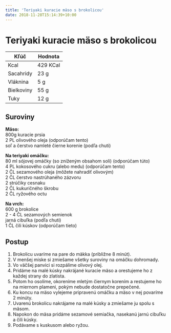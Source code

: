 ```yaml
---
title: 'Teriyaki kuracie mäso s brokolicou'
date: 2018-11-28T15:14:39+10:00
--- 
```


# Teriyaki kuracie mäso s brokolicou

|Kľúč       |Hodnota |
|-----------|--------|
|Kcal       |429 KCal|
|Sacahridy  |23 g    |
|Vláknina   |5 g     |
|Bielkoviny |55 g    |
|Tuky       |12 g    |

## Suroviny

**Mäso:**\
800g kuracie prsia \
2 PL olivového oleja (odporúčam tento)\
soľ a čerstvo namleté čierne korenie (podľa chuti)

**Na teriyaki omáčku:**\
80 ml sójovej omáčky (so zníženým obsahom soli) (odporúčam túto)\
4 PL kokosového cukru (alebo medu) (odporúčam tento)\
2 ČL sezamového oleja (môžete nahradiť olivovým)\
2 ČL čerstvo nastrúhaného zázvoru\
2 strúčiky cesnaku\
2 ČL kukuričného škrobu\
2 ČL ryžového octu

**Na vrch:**\
600 g brokolice\
2 - 4 ČL sezamových semienok\
jarná cibuľka (podľa chuti)\
1 ČL čili kúskov (odporúčam tieto)

## Postup

1. Brokolicu uvaríme na pare do mäkka (približne 8 minút).
2. V menšej miske si zmiešame všetky suroviny na omáčku dohromady.
3. Vo väčšej panvici si rozpálime olivový olej.
4. Pridáme na malé kúsky nakrájané kuracie mäso a orestujeme ho z každej strany do zlatista.
5. Potom ho osolíme, okoreníme mletým čiernym korením a restujeme ho na miernom plameni, pokým nebude dostatočne prepečené.
6. Ku koncu na mäso vylejeme pripravenú omáčku a mäso v nej povaríme 2 minúty.
7. Uvarenú brokolicu nakrájame na malé kúsky a zmiešame ju spolu s mäsom.
8. Napokon do mäsa pridáme sezamové semiačka, nasekanú jarnú cibuľku a čili kúsky.
9. Podávame s kuskusom alebo ryžou.